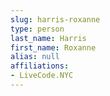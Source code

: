 ```yaml
---
slug: harris-roxanne
type: person
last_name: Harris
first_name: Roxanne
alias: null
affiliations:
- LiveCode.NYC
---
```


